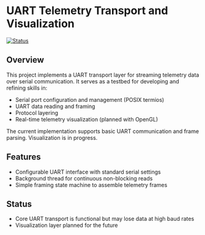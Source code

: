 # UART Telemetry Transport and Visualization

[![Status](https://img.shields.io/badge/status-WIP-orange)](https://github.com/SamCutmore/TelemetryViewer/)

## Overview

This project implements a UART transport layer for streaming telemetry data over serial communication. It serves as a testbed for developing and refining skills in:

- Serial port configuration and management (POSIX termios)
- UART data reading and framing
- Protocol layering
- Real-time telemetry visualization (planned with OpenGL)

The current implementation supports basic UART communication and frame parsing. Visualization is in progress.

## Features

- Configurable UART interface with standard serial settings  
- Background thread for continuous non-blocking reads  
- Simple framing state machine to assemble telemetry frames  

## Status

- Core UART transport is functional but may lose data at high baud rates  
- Visualization layer planned for the future  
